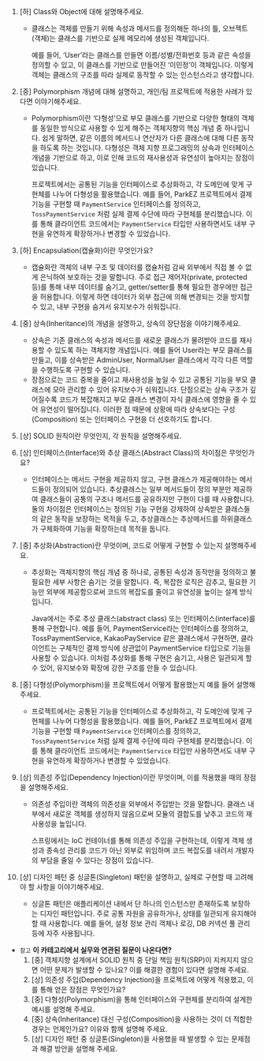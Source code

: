 1. [하] Class와 Object에 대해 설명해주세요.
   - 클래스는 객체를 만들기 위해 속성과 메서드를 정의해둔 하나의 틀, 오브젝트(객체)는 클래스를 기반으로 실제 메모리에 생성된 객체입니다.

       예를 들어, ‘User’라는 클래스를 만들면 이름/성별/전화번호 등과 같은 속성을 정의할 수 있고, 이 클래스를 기반으로 만들어진 ‘이민정’이 객체입니다.
       이렇게 객체는 클래스의 구조를 따라 실제로 동작할 수 있는 인스턴스라고 생각합니다.

    
2. [중] Polymorphism 개념에 대해 설명하고, 개인/팀 프로젝트에 적용한 사례가 있다면 이야기해주세요.
   - Polymorphism이란 ‘다형성’으로 부모 클래스를 기반으로 다양한 형태의 객체를 동일한 방식으로 사용할 수 있게 해주는 객체지향의 핵심 개념 중 하나입니다. 쉽게 말하면, 같은 이름의 메서드나 연산자가 다른 클래스에 대해 다른 동작을 하도록 하는 것입니다. 다형성은 객체 지향 프로그래밍의 상속과 인터페이스 개념을 기반으로 하고, 이로 인해 코드의 재사용성과 유연성이 높아지는 장점이 있습니다.

       프로젝트에서는 공통된 기능을 인터페이스로 추상화하고, 각 도메인에 맞게 구현체를 나누어 다형성을 활용했습니다. 예를 들어, ParkEZ 프로젝트에서 결제 기능을 구현할 때 `PaymentService` 인터페이스를 정의하고, `TossPaymentService` 처럼 실제 결제 수단에 따라 구현체를 분리했습니다. 이를 통해 클라이언트 코드에서는 `PaymentService` 타입만 사용하면서도 내부 구현을 유연하게 확장하거나 변경할 수 있었습니다.


3. [하] Encapsulation(캡슐화)이란 무엇인가요?
   - 캡슐화란 객체의 내부 구조 및 데이터를 캡슐처럼 감싸 외부에서 직접 볼 수 없게 은닉하여 보호하는 것을 말합니다. 주로 접근 제어자(private, protected 등)를 통해 내부 데이터를 숨기고, getter/setter를 통해 필요한 경우에만 접근을 허용합니다. 이렇게 하면 데이터가 외부 접근에 의해 변경되는 것을 방지할 수 있고, 내부 구현을 숨겨서 유지보수가 쉬워집니다.


4. [중] 상속(Inheritance)의 개념을 설명하고, 상속의 장단점을 이야기해주세요.
   - 상속은 기존 클래스의 속성과 메서드를 새로운 클래스가 물려받아 코드를 재사용할 수 있도록 하는 객체지향 개념입니다.
   예를 들어 User라는 부모 클래스를 만들고, 이를 상속받은 AdminUser, NormalUser 클래스에서 각각 다른 역할을 수행하도록 구현할 수 있습니다. 
   - 장점으로는 코드 중복을 줄이고 재사용성을 높일 수 있고 공통된 기능을 부모 클래스에 모아 관리할 수 있어 유지보수가 쉬워집니다. 
   단점으로는 상속 구조가 깊어질수록 코드가 복잡해지고 부모 클래스 변경이 자식 클래스에 영향을 줄 수 있어 유연성이 떨어집니다. 이러한 점 때문에 상황에 따라 상속보다는 구성(Composition) 또는 인터페이스 구현을 더 선호하기도 합니다.


5. [상] SOLID 원칙이란 무엇인지, 각 원칙을 설명해주세요.


6. [상] 인터페이스(Interface)와 추상 클래스(Abstract Class)의 차이점은 무엇인가요?
    - 인터페이스는 메서드 구현을 제공하지 않고, 구현 클래스가 제공해야하는 메서드들이 정의되어 있습니다. 추상클래스는 일부 메서드들이 정의 부분만 제공하여 클래스들이 공통의 구조나 메서드를 공유하지만 구현이 다를 때 사용합니다.
       둘의 차이점은 인터페이스는 정의된 기능 구현을 강제하여 상속받은 클래스들의 같은 동작을 보장하는 목적을 두고, 추상클래스는 추상메서드를 하위클래스가 구체화하여 기능을 확장하는데 목적을 둡니다.


7. [중] 추상화(Abstraction)란 무엇이며, 코드로 어떻게 구현할 수 있는지 설명해주세요.
    - 추상화는 객체지향의 핵심 개념 중 하나로, 공통된 속성과 동작만을 정의하고 불필요한 세부 사항은 숨기는 것을 말합니다.
      즉, 복잡한 로직은 감추고, 필요한 기능만 외부에 제공함으로써 코드의 복잡도를 줄이고 유연성을 높이는 설계 방식입니다. 
    
        Java에서는 주로 추상 클래스(abstract class) 또는 인터페이스(interface)를 통해 구현합니다. 
        예를 들어, PaymentService라는 인터페이스를 정의하고, TossPaymentService, KakaoPayService 같은 클래스에서 구현하면, 클라이언트는 구체적인 결제 방식에 상관없이 PaymentService 타입으로 기능을 사용할 수 있습니다.
        이처럼 추상화를 통해 구현은 숨기고, 사용은 일관되게 할 수 있어, 유지보수와 확장에 강한 구조를 만들 수 있습니다.


8. [중] 다형성(Polymorphism)을 프로젝트에서 어떻게 활용했는지 예를 들어 설명해주세요.
   - 프로젝트에서는 공통된 기능을 인터페이스로 추상화하고, 각 도메인에 맞게 구현체를 나누어 다형성을 활용했습니다. 예를 들어, ParkEZ 프로젝트에서 결제 기능을 구현할 때 `PaymentService` 인터페이스를 정의하고, `TossPaymentService` 처럼 실제 결제 수단에 따라 구현체를 분리했습니다. 이를 통해 클라이언트 코드에서는 `PaymentService` 타입만 사용하면서도 내부 구현을 유연하게 확장하거나 변경할 수 있었습니다.


9. [상] 의존성 주입(Dependency Injection)이란 무엇이며, 이를 적용했을 때의 장점을 설명해주세요.
   - 의존성 주입이란 객체의 의존성을 외부에서 주입받는 것을 말합니다. 클래스 내부에서 새로운 객체를 생성하지 않음으로써 모듈의 결합도를 낮추고 코드의 재사용성을 높입니다.

       스프링에서는 IoC 컨테이너를 통해 의존성 주입을 구현하는데, 이렇게 객체 생성과 종속성 관리를 코드가 아닌 외부로 위임하며 코드 복잡도를 내려서 개발자의 부담을 줄일 수 있다는 장점이 있습니다.


10. [상] 디자인 패턴 중 싱글톤(Singleton) 패턴을 설명하고, 실제로 구현할 때 고려해야 할 사항을 이야기해주세요.
    - 싱글톤 패턴은 애플리케이션 내에서 단 하나의 인스턴스만 존재하도록 보장하는 디자인 패턴입니다.
      주로 공통 자원을 공유하거나, 상태를 일관되게 유지해야 할 때 사용합니다.
      예를 들어, 설정 정보 관리 객체나 로깅, DB 커넥션 풀 관리 등에 자주 사용됩니다.


- `참고` **이 카테고리에서 실무와 연관된 질문이 나온다면?**
    1. [중] 객체지향 설계에서 SOLID 원칙 중 단일 책임 원칙(SRP)이 지켜지지 않으면 어떤 문제가 발생할 수 있나요? 이를 해결한 경험이 있다면 설명해 주세요.
    2. [상] 의존성 주입(Dependency Injection)을 프로젝트에 어떻게 적용했고, 이를 통해 얻은 장점은 무엇인가요?
    3. [중] 다형성(Polymorphism)을 통해 인터페이스와 구현체를 분리하여 설계한 예시를 설명해 주세요.
    4. [중] 상속(Inheritance) 대신 구성(Composition)을 사용하는 것이 더 적합한 경우는 언제인가요? 이유와 함께 설명해 주세요.
    5. [상] 디자인 패턴 중 싱글톤(Singleton)을 사용했을 때 발생할 수 있는 문제점과 해결 방안을 설명해 주세요.